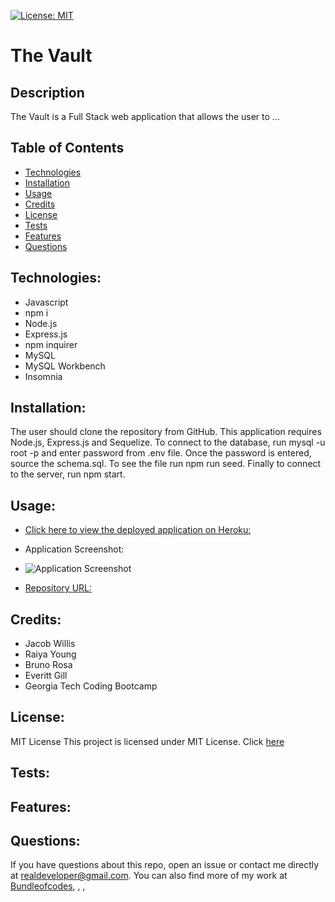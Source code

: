 [![License: MIT](https://img.shields.io/badge/License-MIT-yellow.svg)](https://opensource.org/licenses/MIT)

# The Vault

## Description

The Vault is a Full Stack web application that allows the user to ...

## Table of Contents

- [Technologies](#technologies)
- [Installation](#installation)
- [Usage](#usage)
- [Credits](credits)
- [License](#license)
- [Tests](#tests)
- [Features](#features)
- [Questions](#questions)

## Technologies:

- Javascript
- npm i
- Node.js
- Express.js
- npm inquirer
- MySQL
- MySQL Workbench
- Insomnia

## Installation:

The user should clone the repository from GitHub. This application requires Node.js, Express.js and Sequelize. To connect to the database, run mysql -u root -p and enter password from .env file. Once the password is entered, source the schema.sql. To see the file run npm run seed. Finally to connect to the server, run npm start. 

## Usage:

- [Click here to view the deployed application on Heroku:]() 

- Application Screenshot:

- ![Application Screenshot]()

- [Repository URL:](https://github.com/JacobRyanWillis/The_Vault)

## Credits:

- Jacob Willis
- Raiya Young
- Bruno Rosa
- Everitt Gill
- Georgia Tech Coding Bootcamp

## License:

MIT License
This project is licensed under MIT License. Click [here](https://github.com/JacobRyanWillis/The_Vault/blob/main/LICENSE)

## Tests:


## Features:

 
## Questions:

If you have questions about this repo, open an issue or contact me directly at realdeveloper@gmail.com. You can also find more of my work at [Bundleofcodes](https://github.com/bundleofcodes), [](), [](), []()